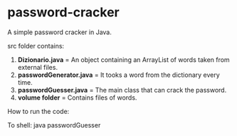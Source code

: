 # password-cracker

A simple password cracker in Java.

src folder contains:

1) **Dizionario.java** = An object containing an ArrayList<String> of words taken from external files.
2) **passwordGenerator.java** = It tooks a word from the dictionary every time.
3) **passwordGuesser.java** = The main class that can crack the password.
4) **volume folder** = Contains files of words.

How to run the code:

To shell: java passwordGuesser
